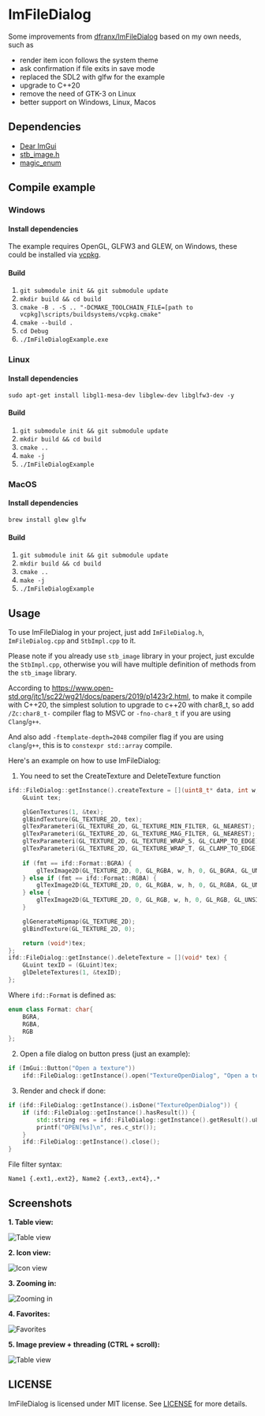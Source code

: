 # ImFileDialog

Some improvements from [dfranx/ImFileDialog](https://github.com/dfranx/ImFileDialog) based on my own needs, such as  

- render item icon follows the system theme
- ask confirmation if file exits in save mode
- replaced the SDL2 with glfw for the example
- upgrade to C++20
- remove the need of GTK-3 on Linux
- better support on Windows, Linux, Macos

## Dependencies

 * [Dear ImGui](https://github.com/ocornut/imgui/)
 * [stb_image.h](https://github.com/nothings/stb/blob/master/stb_image.h)
 * [magic_enum](https://github.com/Neargye/magic_enum)

## Compile example

### Windows

#### Install dependencies

The example requires OpenGL, GLFW3 and GLEW, on Windows, these could be installed via [vcpkg](https://github.com/microsoft/vcpkg?tab=readme-ov-file#using-vcpkg-with-cmake).

#### Build

1. `git submodule init && git submodule update`
2. `mkdir build && cd build`
3. `cmake -B . -S .. "-DCMAKE_TOOLCHAIN_FILE=[path to vcpkg]\scripts/buildsystems/vcpkg.cmake"`
4. `cmake --build .`
5. `cd Debug`
6. `./ImFileDialogExample.exe`

### Linux

#### Install dependencies

`sudo apt-get install libgl1-mesa-dev libglew-dev libglfw3-dev -y`

#### Build

1. `git submodule init && git submodule update`
2. `mkdir build && cd build`
3. `cmake ..`
4. `make -j`
5. `./ImFileDialogExample`

### MacOS

#### Install dependencies

`brew install glew glfw`

#### Build

1. `git submodule init && git submodule update`
2. `mkdir build && cd build`
3. `cmake ..`
4. `make -j`
5. `./ImFileDialogExample`

## Usage
To use ImFileDialog in your project, just add `ImFileDialog.h`, `ImFileDialog.cpp` and `StbImpl.cpp` to it.

Please note if you already use `stb_image` library in your project, just exculde the `StbImpl.cpp`,
otherwise you will have multiple definition of methods from the `stb_image` library.

According to https://www.open-std.org/jtc1/sc22/wg21/docs/papers/2019/p1423r2.html,
to make it compile with C++20, the simplest solution to upgrade to c++20 with char8_t,
so add `/Zc:char8_t-` compiler flag to MSVC or `-fno-char8_t` if you are using `Clang`/`g++`.

And also add `-ftemplate-depth=2048` compiler flag if you are using `clang`/`g++`, this is to 
`constexpr std::array` compile.

Here's an example on how to use ImFileDialog:

1. You need to set the CreateTexture and DeleteTexture function
```c++
ifd::FileDialog::getInstance().createTexture = [](uint8_t* data, int w, int h, ifd::Format fmt) -> void* {
	GLuint tex;

	glGenTextures(1, &tex);
	glBindTexture(GL_TEXTURE_2D, tex);
	glTexParameteri(GL_TEXTURE_2D, GL_TEXTURE_MIN_FILTER, GL_NEAREST);
	glTexParameteri(GL_TEXTURE_2D, GL_TEXTURE_MAG_FILTER, GL_NEAREST);
	glTexParameteri(GL_TEXTURE_2D, GL_TEXTURE_WRAP_S, GL_CLAMP_TO_EDGE);
	glTexParameteri(GL_TEXTURE_2D, GL_TEXTURE_WRAP_T, GL_CLAMP_TO_EDGE);
	
	if (fmt == ifd::Format::BGRA) {
		glTexImage2D(GL_TEXTURE_2D, 0, GL_RGBA, w, h, 0, GL_BGRA, GL_UNSIGNED_BYTE, data);
	} else if (fmt == ifd::Format::RGBA) {
		glTexImage2D(GL_TEXTURE_2D, 0, GL_RGBA, w, h, 0, GL_RGBA, GL_UNSIGNED_BYTE, data);
	} else {
		glTexImage2D(GL_TEXTURE_2D, 0, GL_RGB, w, h, 0, GL_RGB, GL_UNSIGNED_BYTE, data);
	}

	glGenerateMipmap(GL_TEXTURE_2D);
	glBindTexture(GL_TEXTURE_2D, 0);

	return (void*)tex;
};
ifd::FileDialog::getInstance().deleteTexture = [](void* tex) {
	GLuint texID = (GLuint)tex;
	glDeleteTextures(1, &texID);
};
```

Where `ifd::Format` is defined as:

```c++
enum class Format: char{
	BGRA,
	RGBA,
	RGB
};
```

2. Open a file dialog on button press (just an example):
```c++
if (ImGui::Button("Open a texture"))
	ifd::FileDialog::getInstance().open("TextureOpenDialog", "Open a texture", "Image file (*.png;*.jpg;*.jpeg;*.bmp;*.tga){.png,.jpg,.jpeg,.bmp,.tga},.*");
```

3. Render and check if done:
```c++
if (ifd::FileDialog::getInstance().isDone("TextureOpenDialog")) {
	if (ifd::FileDialog::getInstance().hasResult()) {
		std::string res = ifd::FileDialog::getInstance().getResult().u8string();
		printf("OPEN[%s]\n", res.c_str());
	}
	ifd::FileDialog::getInstance().close();
}
```

File filter syntax:
```
Name1 {.ext1,.ext2}, Name2 {.ext3,.ext4},.*
```

## Screenshots
**1. Table view:**

![Table view](https://user-images.githubusercontent.com/30801537/107225799-8e5b3200-6a19-11eb-9847-ca2606205402.png)

**2. Icon view:**

![Icon view](https://user-images.githubusercontent.com/30801537/107225812-92874f80-6a19-11eb-9946-e7f1a183ce9b.png)

**3. Zooming in:**

![Zooming in](https://user-images.githubusercontent.com/30801537/107225830-9a46f400-6a19-11eb-8649-06de6287fdca.gif)

**4. Favorites:**

![Favorites](https://user-images.githubusercontent.com/30801537/107225862-a5018900-6a19-11eb-9bab-c6c928eab4af.gif)

**5. Image preview + threading (CTRL + scroll):**

![Table view](https://user-images.githubusercontent.com/30801537/107225891-afbc1e00-6a19-11eb-8551-6caa4c2173d1.gif)


## LICENSE
ImFileDialog is licensed under MIT license. See [LICENSE](./LICENSE) for more details. 